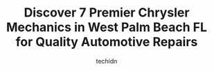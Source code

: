 ---
layout: ampstory
image: https://images.unsplash.com/photo-1639928204495-14caa69ed1b5?ixlib=rb-4.0.3&ixid=MnwxMjA3fDB8MHxwaG90by1wYWdlfHx8fGVufDB8fHx8&auto=format&fit=crop&w=640&h=853&q=80
author: techidn
featured: false
description: When it comes to finding reliable automotive experts in West Palm Beach FL, USA, look no further than the 7 best Chrysler Mechanic in the area. With their exceptional skills and dedication t
title: Discover 7 Premier Chrysler Mechanics in West Palm Beach FL for Quality Automotive Repairs
cover:
   title: Discover 7 Premier Chrysler Mechanics in West Palm Beach FL for Quality Automotive Repairs
   subtitle: Rickpate
   background: https://images.unsplash.com/photo-1639928204495-14caa69ed1b5?ixlib=rb-4.0.3&ixid=MnwxMjA3fDB8MHxwaG90by1wYWdlfHx8fGVufDB8fHx8&auto=format&fit=crop&w=640&h=853&q=80

pages: 
 - layout: thirds
   top: <h1>#1 Arrigo Chrysler Dodge Jeep RAM West Palm Beach Service Center</h1>
   bottom: "<p>My service advisor was friendly, helpful and very knowledgeable. The work was done correctly and on time. Very happy with the results.</p>"
   background: https://www.knot35.com/toplist/wp-content/uploads/2023/06/best-chrysler-mechanic-1-in-west-palm-beach-fl-1685833067.jpeg
   backgroundblur: true
 - layout: thirds
   top: <h1>#2 MotorHaus</h1>
   bottom: "<p>1540 Latham Rd, West Palm Beach, FL 33409, United States</p>"
   background: https://www.knot35.com/toplist/wp-content/uploads/2023/06/best-chrysler-mechanic-2-in-west-palm-beach-fl-1685833067.jpeg
   cta:
      link: https://www.knot35.com/toplist/discover-7-premier-chrysler-mechanics-in-west-palm-beach-fl-for-quality-automotive-repairs/
      text: Discover 7 Premier Chrysler Mechanics in West Palm Beach FL for Quality Automotive Repairs
 - layout: thirds
   top: <h1>#3 Master Techs Auto Repair</h1>
   bottom: "<p>7808-B, Okeechobee Blvd, West Palm Beach, FL 33411, United States</p>"
   background: https://www.knot35.com/toplist/wp-content/uploads/2023/06/best-chrysler-mechanic-3-in-west-palm-beach-fl-1685833067.jpeg
   cta:
      link: https://www.knot35.com/toplist/discover-7-premier-chrysler-mechanics-in-west-palm-beach-fl-for-quality-automotive-repairs/
      text: Discover 7 Premier Chrysler Mechanics in West Palm Beach FL for Quality Automotive Repairs
 - layout: thirds
   top: <h1>#4 Adrians Automotive Mobile Repair</h1>
   bottom: "<p>3025 Windsor Ave, West Palm Beach, FL 33407, United States</p>"
   background: https://images.unsplash.com/photo-1534312527009-56c7016453e6?ixlib=rb-4.0.3&ixid=MnwxMjA3fDB8MHxwaG90by1wYWdlfHx8fGVufDB8fHx8&auto=format&fit=crop&w=640&h=853&q=80
   cta:
      link: https://www.knot35.com/toplist/discover-7-premier-chrysler-mechanics-in-west-palm-beach-fl-for-quality-automotive-repairs/
      text: Discover 7 Premier Chrysler Mechanics in West Palm Beach FL for Quality Automotive Repairs
 - layout: thirds
   top: <h1>#5 Pman Automotive Repair Inc</h1>
   bottom: "<p>2532 Old Okeechobee Rd, West Palm Beach, FL 33409, United States</p>"
   background: https://images.unsplash.com/photo-1557672172-298e090bd0f1?ixlib=rb-4.0.3&ixid=MnwxMjA3fDB8MHxwaG90by1wYWdlfHx8fGVufDB8fHx8&auto=format&fit=crop&w=640&h=853&q=80
   cta:
      link: https://www.knot35.com/toplist/discover-7-premier-chrysler-mechanics-in-west-palm-beach-fl-for-quality-automotive-repairs/
      text: Discover 7 Premier Chrysler Mechanics in West Palm Beach FL for Quality Automotive Repairs
 - layout: thirds
   top: <h1>#6 Los Amigos Auto Repair & Transmissions</h1>
   bottom: "<p>7111 Norton Ave, West Palm Beach, FL 33405, United States</p>"
   background: https://images.unsplash.com/photo-1536745287225-21d689278fd1?ixlib=rb-4.0.3&ixid=MnwxMjA3fDB8MHxwaG90by1wYWdlfHx8fGVufDB8fHx8&auto=format&fit=crop&w=640&h=853&q=80
   cta:
      link: https://www.knot35.com/toplist/discover-7-premier-chrysler-mechanics-in-west-palm-beach-fl-for-quality-automotive-repairs/
      text: Discover 7 Premier Chrysler Mechanics in West Palm Beach FL for Quality Automotive Repairs
 - layout: thirds
   top: <h1>#7 Geimans Dealership Alternative</h1>
   bottom: "<p>5415 S Dixie Hwy, West Palm Beach, FL 33405, United States</p>"
   background: https://images.unsplash.com/photo-1509114397022-ed747cca3f65?ixlib=rb-4.0.3&ixid=MnwxMjA3fDB8MHxwaG90by1wYWdlfHx8fGVufDB8fHx8&auto=format&fit=crop&w=640&h=853&q=80
   cta:
      link: https://www.knot35.com/toplist/discover-7-premier-chrysler-mechanics-in-west-palm-beach-fl-for-quality-automotive-repairs/
      text: Discover 7 Premier Chrysler Mechanics in West Palm Beach FL for Quality Automotive Repairs
 - layout: thirds
   middle: Continue reading...
   background: https://images.unsplash.com/photo-1510906594845-bc082582c8cc?ixlib=rb-4.0.3&ixid=MnwxMjA3fDB8MHxwaG90by1wYWdlfHx8fGVufDB8fHx8&auto=format&fit=crop&w=640&h=853&q=80
   cta:
      link: https://www.knot35.com/toplist/discover-7-premier-chrysler-mechanics-in-west-palm-beach-fl-for-quality-automotive-repairs/
      text: Discover 7 Premier Chrysler Mechanics in West Palm Beach FL for Quality Automotive Repairs
      
---